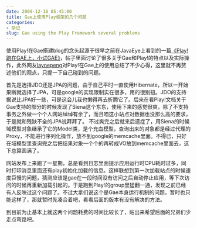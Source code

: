 ```yaml
---
date: 2009-12-16 05:45:00
title: Gae上使用Play框架的几个问题
categories: 
- 杂记
slug: Gae using the Play Framework several problems
---
```


使用Play!在Gae搭建blog的念头起源于很早之前在JavaEye上看到的一篇[《Play!跑在GAE上，小试GAE》](http://www.iteye.com/topic/421104)，帖子里面讨论了很多关于Gae和Play!的特点以及实际操作，此外网友[laynepeng](http://blog.csdn.net/laynepeng)对Play!在Gae上的使用总结了不少心得，这里就不再赘述他们的观点，只提一下自己碰到的问题。

首先是选择JDO还是JPA的问题，由于自己平时一直使用Hibernate，所以一开始果断就选择了JPA，可是google的实现限制实在很多，用的很别扭。JDO的支持据说比JPA好一些，可是这会儿我也懒得再去折腾它了。后来在看Play!文档关于Gae支持的部分的时候发现了Siena这个东东，使用下来的感觉很爽，除了不支持事务之外做一个个人网站绰绰有余了，而且咱这小站点对数据也没那么高的要求，于是就和残缺不全的JPA说拜拜了。
不过爽完之后就来后遗症了，用Siena的时候域模型对象继承了它的Model类，是个充血模型，查询出来的对象都是经过代理的Proxy，不能进行序列化操作，放不到google的memcache里面。不得已，只好在域模型里查询完之后把结果对象一个个的再转成VO放到memcache里面去，这下总算圆满了。

网站发布上来跑了一星期，总是看到日志里面提示应用运行时CPU耗时过多，同时打印消息里面还有play初始化加载的信息。这样联想到第一次加载站点的时候速度巨慢的问题，猜测应该是gae在一段时间没有访问之后自动停止应用，等下次访问的时候再重新加载引起的。于是跑到Play!的group里猛翻一通，发现之前已经有人反映过这个问题了。不过大拿们说这个是Gae本身运行机制的问题，暂时也只能这样了，那就暂时先凑合着吧，看看后面的版本有没有解决的方法。

到目前为止基本上就这两个问题耗费的时间比较长了，贴出来希望后面的兄弟们少走点弯路吧。